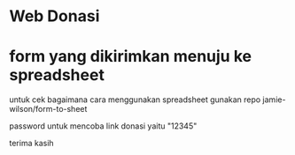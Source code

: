 # Web Donasi

# form yang dikirimkan menuju ke spreadsheet

untuk cek bagaimana cara menggunakan spreadsheet gunakan repo
jamie-wilson/form-to-sheet

password untuk mencoba link donasi yaitu "12345"

terima kasih
